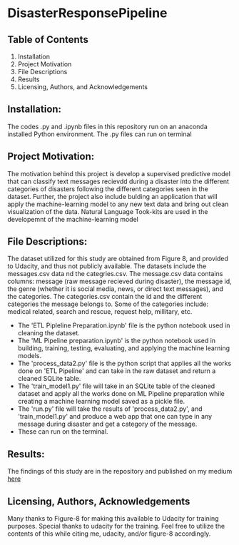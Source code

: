 # DisasterResponsePipeline

## Table of Contents
1. Installation
2. Project Motivation
3. File Descriptions
4. Results
5. Licensing, Authors, and Acknowledgements

## Installation: 
The codes .py and .ipynb files in this repository run on an anaconda installed Python environment. The .py files can run on terminal

## Project Motivation:
The motivation behind this project is develop a supervised predictive model that can classify text messages recievdd during a disaster into the different categories of disasters following the different categories seen in the dataset. Further, the project also include bulding an application that will apply the machine-learning model to any new text data and bring out clean visualization of the data. Natural Language Took-kits are used in the developemnt of the machine-learning model

## File Descriptions:
The dataset utilized for this study are obtained from Figure 8, and provided to Udacity, and thus not publicly available. The datasets include the messages.csv data nd the categries.csv. The message.csv data contains columns: message (raw message recieved during disaster), the message id, the genre (whether it is social media, news, or direct text messages), and the categories. The categories.csv contain the id and the different categories the message belongs to. Some of the categories include: medical related, search and rescue, request help, millitary, etc. 
 - The 'ETL Pipleline Preparation.ipynb' file is the python notebook used in cleaning the dataset.
- The 'ML Pipeline preparation.ipynb' is the python notebook used in building, training, testing, evaluating, and applying the machine learning models.
- The 'process_data2.py' file is the python script that applies all the works done on 'ETL Pipeline' and can take in the raw dataset and return a cleaned SQLite table.
- The 'train_model1.py' file will take in an SQLite table of the cleaned dataset and apply all the works done on ML Pipeline preparation while creating a machine learning model saved as a pickle file.
- The 'run.py' file will take the results of 'process_data2.py', and 'train_model1.py' and produce a web app that one can type in any message during disaster and get a category of the message. 
- These can run on the terminal. 

## Results: 
The findings of this study are in the repository and published on my medium [here](https://medium.com/@idokochijioke)
## Licensing, Authors, Acknowledgements
Many thanks to Figure-8 for making this available to Udacity for training purposes. Special thanks to udacity for the training. Feel free to utilize the contents of this while citing me, udacity, and/or figure-8 accordingly.
